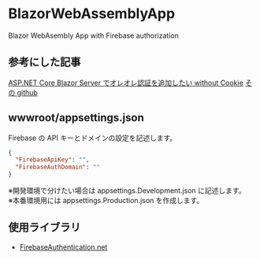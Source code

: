 # BlazorWebAssemblyApp

Blazor WebAsembly App with Firebase authorization

## 参考にした記事

[ASP.NET Core Blazor Server でオレオレ認証を追加したい without Cookie](https://zenn.dev/okazuki/articles/blazor-oreore-auth-part3)
[その github](https://github.com/runceel/BlazorOreoreAuth)

## wwwroot/appsettings.json

Firebase の API キーとドメインの設定を記述します。

```JSON
{
  "FirebaseApiKey": "",
  "FirebaseAuthDomain": ""
}
```

※開発環境で分けたい場合は appsettings.Development.json に記述します。  
※本番環境用には appsettings.Production.json を作成します。

## 使用ライブラリ

-   [FirebaseAuthentication.net](https://www.nuget.org/packages/FirebaseAuthentication.net/4.0.1?_src=template)
